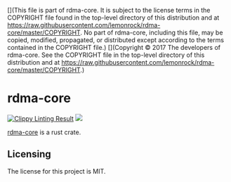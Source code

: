 [](This file is part of rdma-core. It is subject to the license terms in the COPYRIGHT file found in the top-level directory of this distribution and at https://raw.githubusercontent.com/lemonrock/rdma-core/master/COPYRIGHT. No part of rdma-core, including this file, may be copied, modified, propagated, or distributed except according to the terms contained in the COPYRIGHT file.)
[](Copyright © 2017 The developers of rdma-core. See the COPYRIGHT file in the top-level directory of this distribution and at https://raw.githubusercontent.com/lemonrock/rdma-core/master/COPYRIGHT.)

# rdma-core

[![Clippy Linting Result](https://clippy.bashy.io/github/lemonrock/rdma-core/master/badge.svg?style=plastic)](https://clippy.bashy.io/github/lemonrock/rdma-core/master/log) [![](https://img.shields.io/badge/Code%20Style-rustfmt-brightgreen.svg?style=plastic)](https://github.com/rust-lang-nursery/rustfmt#configuring-rustfmt)

[rdma-core] is a rust crate.


## Licensing

The license for this project is MIT.

[rdma-core]: https://github.com/lemonrock/rdma-core "rdma-core GitHub page"
